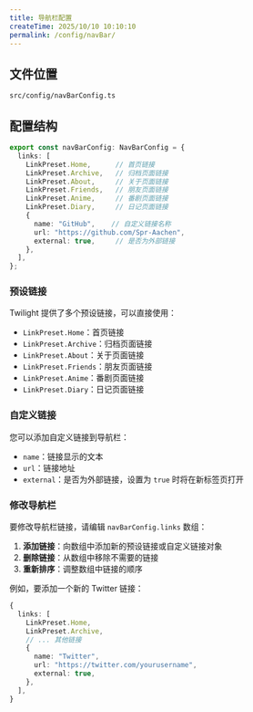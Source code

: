 ```yaml
---
title: 导航栏配置
createTime: 2025/10/10 10:10:10
permalink: /config/navBar/
---
```



## 文件位置

```
src/config/navBarConfig.ts
```


## 配置结构

```typescript
export const navBarConfig: NavBarConfig = {
  links: [
    LinkPreset.Home,      // 首页链接
    LinkPreset.Archive,   // 归档页面链接
    LinkPreset.About,     // 关于页面链接
    LinkPreset.Friends,   // 朋友页面链接
    LinkPreset.Anime,     // 番剧页面链接
    LinkPreset.Diary,     // 日记页面链接
    {
      name: "GitHub",    // 自定义链接名称
      url: "https://github.com/Spr-Aachen",
      external: true,     // 是否为外部链接
    },
  ],
};
```

### 预设链接

Twilight 提供了多个预设链接，可以直接使用：

- `LinkPreset.Home`：首页链接
- `LinkPreset.Archive`：归档页面链接
- `LinkPreset.About`：关于页面链接
- `LinkPreset.Friends`：朋友页面链接
- `LinkPreset.Anime`：番剧页面链接
- `LinkPreset.Diary`：日记页面链接

### 自定义链接

您可以添加自定义链接到导航栏：

- `name`：链接显示的文本
- `url`：链接地址
- `external`：是否为外部链接，设置为 `true` 时将在新标签页打开

### 修改导航栏

要修改导航栏链接，请编辑 `navBarConfig.links` 数组：

1. **添加链接**：向数组中添加新的预设链接或自定义链接对象
2. **删除链接**：从数组中移除不需要的链接
3. **重新排序**：调整数组中链接的顺序

例如，要添加一个新的 Twitter 链接：

```typescript
{
  links: [
    LinkPreset.Home,
    LinkPreset.Archive,
    // ... 其他链接
    {
      name: "Twitter",
      url: "https://twitter.com/yourusername",
      external: true,
    },
  ],
}
```